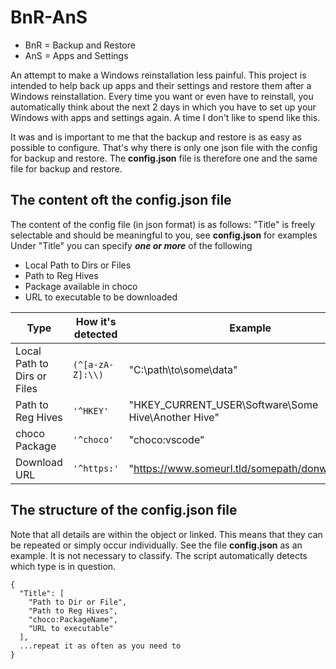 # BnR-AnS

- BnR = Backup and Restore
- AnS = Apps and Settings

An attempt to make a Windows reinstallation less painful. This project is intended to help back up apps and their settings and restore them after a Windows reinstallation.
Every time you want or even have to reinstall, you automatically think about the next 2 days in which you have to set up your Windows with apps and settings again. A time I don't like to spend like this.

It was and is important to me that the backup and restore is as easy as possible to configure. That's why there is only one json file with the config for backup and restore. The **config.json** file is therefore one and the same file for backup and restore. 

## The content oft the config.json file
The content of the config file (in json format) is as follows:
"Title" is freely selectable and should be meaningful to you, see **config.json** for examples
Under "Title" you can specify ***one or more*** of the following
 - Local Path to Dirs or Files
 - Path to Reg Hives
 - Package available in choco 
 - URL to executable to be downloaded

| Type                         | How it's detected    | Example                                                |
|------------------------------|----------------------|--------------------------------------------------------|
| Local Path to Dirs or Files  | ```(^[a-zA-Z]:\\)``` | "C:\path\to\some\data"                                 |
| Path to Reg Hives            | ```'^HKEY'```        | "HKEY_CURRENT_USER\\Software\\Some Hive\\Another Hive" |
| choco Package                | ```'^choco'```       | "choco:vscode"                                         |
| Download URL                 | ```'^https:'```      | "https://www.someurl.tld/somepath/donwload.exe"        |


## The structure of the config.json file
Note that all details are within the object or linked. This means that they can be repeated or simply occur individually. See the file **config.json** as an example.
It is not necessary to classify. The script automatically detects which type is in question.
```
{
  "Title": [
    "Path to Dir or File",
    "Path to Reg Hives",
    "choco:PackageName",
    "URL to executable"
  ],
  ...repeat it as often as you need to
}
```
